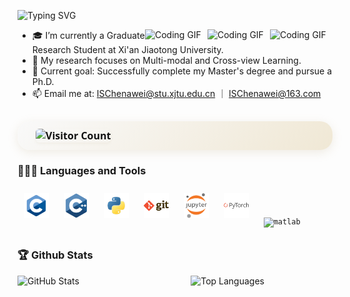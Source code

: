 ![Typing SVG](https://readme-typing-svg.herokuapp.com?color=%23B8A47E&bg=%23121212&center=true&vCenter=true&width=900&lines=Hi+there+👋,+I+am+Zhongwei+Chen.;🎉+Welcome+to+My+Github!;🤖+I'm+interested+in+Multi-modal+and+Cross-view+learning!;💬+Feel+free+to+ask+me+any+questions!)
<!-- 动图装饰（右上角） -->
<img src="https://media.giphy.com/media/v1.Y2lkPTc5MGI3NjExM3pmbjYwaHcxNXNhNGV5b3NlYnB1amh0N2c3eHAybWJxOXh1dDRyaSZlcD12MV9zdGlja2Vyc19zZWFyY2gmY3Q9cw/LMt9638dO8dftAjtco/giphy.gif" 
     alt="Coding GIF" align="right" width="100" />
<img 
src="https://media.giphy.com/media/v1.Y2lkPTc5MGI3NjExZWpocXkwZDVxZ3B3M3R1c29ocDNsNGN5bDlodGdmaWhlemUyMXpoaSZlcD12MV9zdGlja2Vyc19zZWFyY2gmY3Q9cw/UIORmzXnDn8wTGvnXP/giphy.gif" 
     alt="Coding GIF" align="right" width="100" />
 <img src="https://media.giphy.com/media/v1.Y2lkPTc5MGI3NjExdjl6cjdsNmlzZGZsMGs5cnU4ODQwcGpnb3oyenA3Zm15M3Z4ZHg0ZCZlcD12MV9zdGlja2Vyc19zZWFyY2gmY3Q9cw/qMA60yQ2fUkXzm7WD2/giphy.gif" 
     alt="Coding GIF" align="right" width="100" />

- 🎓 I’m currently a Graduate Research Student at Xi'an Jiaotong University.
- 🔬 My research focuses on Multi-modal and Cross-view Learning.
- 🎯 Current goal: Successfully complete my Master's degree and pursue a Ph.D.
- 📫 Email me at: ISChenawei@stu.xjtu.edu.cn ｜ ISChenawei@163.com

<!-- 👁️ Visitor Counter 小卡片（简洁金色版） -->
<div align="center" style="margin-top: 30px;">
  <div style="
    display: inline-block;
    background: linear-gradient(135deg, #F9F9F9, #F0E8D5);
    border-radius: 20px;
    padding: 12px 25px;
    box-shadow: 0 4px 16px rgba(184,164,126,0.2);
    font-size: 16px;
    font-weight: bold;
    color: #121212;
    font-family: 'Segoe UI', sans-serif;
    display: flex;
    align-items: center;
    gap: 12px;
  ">
    <img src="https://komarev.com/ghpvc/?username=ISChenawei&style=flat-square&color=B8A47E" 
         alt="Visitor Count"
         style="margin-left: 4px; border-radius: 6px; box-shadow: 0 2px 4px rgba(184,164,126,0.1);" />
  </div>
</div>
  


<h3>👨🏻‍💻 Languages and Tools</h3>

<p align="left" style="margin-top: 10px; margin-bottom: 20px;">
  <!-- 技术图标 -->
  <code><img height="40" style="margin: 10px;" src="https://raw.githubusercontent.com/github/explore/main/topics/c/c.png" alt="c"/></code>
  <code><img height="40" style="margin: 10px;" src="https://raw.githubusercontent.com/github/explore/main/topics/cpp/cpp.png" alt="cpp"/></code>
  <code><img height="40" style="margin: 10px;" src="https://raw.githubusercontent.com/github/explore/main/topics/python/python.png" alt="python"/></code>
  <code><img height="40" style="margin: 10px;" src="https://raw.githubusercontent.com/github/explore/main/topics/git/git.png" alt="git"/></code>
  <code><img height="40" style="margin: 10px;" src="https://raw.githubusercontent.com/github/explore/main/topics/jupyter-notebook/jupyter-notebook.png" alt="jupyter"/></code>
  <code><img height="40" style="margin: 10px;" src="https://raw.githubusercontent.com/github/explore/main/topics/pytorch/pytorch.png" alt="pytorch"/></code>
  <code><img height="40" style="margin: 10px;" src="https://upload.wikimedia.org/wikipedia/commons/2/21/Matlab_Logo.png" alt="matlab"/></code>
</p>

<h3>🏆 Github Stats</h3> 
<!-- 📊 左侧：GitHub 统计 -->
<a href="https://github.com/muskanrani/github-readme-stats">
  <img align="left" width="45%" 
       src="https://github-readme-stats.vercel.app/api?username=ISChenawei&show_icons=true&hide_title=true&theme=shadow_blue&hide_border=true" 
       alt="GitHub Stats" />
</a>

<!-- 🏆 右侧：GitHub 奖杯卡片（行内展示） -->
<a href="https://github.com/muskanrani/github-readme-stats">
  <img align="right" width="45%" 
       src="https://github-readme-stats.vercel.app/api/top-langs/?username=ISChenawei&layout=compact&hide_title=true&theme=shadow_blue&hide_border=true" 
       alt="Top Languages" />
</a>
<br clear="both"/>





